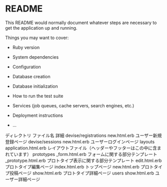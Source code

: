 # README

This README would normally document whatever steps are necessary to get the
application up and running.

Things you may want to cover:

* Ruby version

* System dependencies

* Configuration

* Database creation

* Database initialization

* How to run the test suite

* Services (job queues, cache servers, search engines, etc.)

* Deployment instructions

* ...


ディレクトリ	ファイル名	詳細
devise/registrations	new.html.erb	ユーザー新規登録ページ
devise/sessions	new.html.erb	ユーザーログインページ
layouts	application.html.erb	レイアウトファイル（ヘッダーやフッターはこの中に含まれています）
prototypes	_form.html.erb	フォームに関する部分テンプレート
_prototype.html.erb	プロトタイプ表示に関する部分テンプレート
edit.html.erb	プロトタイプ編集ページ
index.html.erb	トップページ
new.html.erb	プロトタイプ投稿ページ
show.html.erb	プロトタイプ詳細ページ
users	show.html.erb	ユーザー詳細ページ